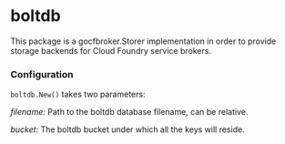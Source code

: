 # boltdb

This package is a gocfbroker.Storer implementation in order to provide storage
backends for Cloud Foundry service brokers.

### Configuration

`boltdb.New()` takes two parameters:

*filename:* Path to the boltdb database filename, can be relative.

*bucket:* The boltdb bucket under which all the keys will reside.
